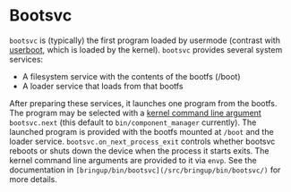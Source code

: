 # Bootsvc

`bootsvc` is (typically) the first program loaded by usermode (contrast with
[userboot](userboot.md), which is loaded by the kernel).  `bootsvc` provides
several system services:

- A filesystem service with the contents of the bootfs (/boot)
- A loader service that loads from that bootfs

After preparing these services, it launches one program from the bootfs.  The
program may be selected with a [kernel command line argument](/docs/reference/kernel/kernel_cmdline.md)
`bootsvc.next` (this default to `bin/component_manager` currently).  The
launched program is provided with the bootfs mounted at `/boot` and the loader
service. `bootsvc.on_next_process_exit` controls whether bootsvc reboots or
shuts down the device when the process it starts exits.  The kernel command
line arguments are provided to it via `envp`.  See the documentation in
`[bringup/bin/bootsvc](/src/bringup/bin/bootsvc/)` for more details.
